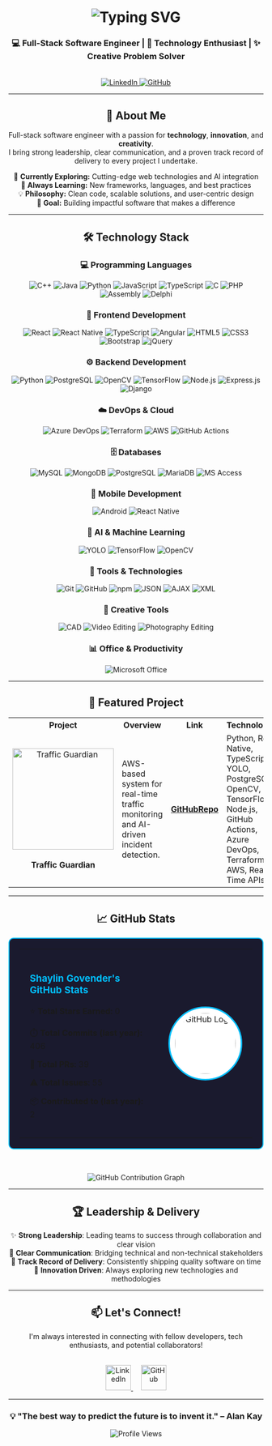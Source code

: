 <div align="center">

# <img src="https://readme-typing-svg.herokuapp.com?font=Fira+Code&size=30&duration=3000&pause=1000&color=00BFFF&center=true&vCenter=true&width=435&lines=Hi+there%2C+I'm+Shaylin+Govender+%F0%9F%91%8B" alt="Typing SVG" />

### 💻 Full-Stack Software Engineer | 🚀 Technology Enthusiast | ✨ Creative Problem Solver

<br>

<a href="http://www.linkedin.com/in/shaylin-govender-827347343">
  <img src="https://img.shields.io/badge/LINKEDIN-0077B5?style=for-the-badge&logo=linkedin&logoColor=white" alt="LinkedIn"/>
</a>
<a href="https://github.com/ShaylinGovender">
  <img src="https://img.shields.io/badge/GITHUB-181717?style=for-the-badge&logo=github&logoColor=white" alt="GitHub"/>
</a>

</div>

---

<div align="center">

## 🌟 About Me

</div>

<div align="center">

Full-stack software engineer with a passion for **technology**, **innovation**, and **creativity**.  
I bring strong leadership, clear communication, and a proven track record of delivery to every project I undertake.

🔭 **Currently Exploring:** Cutting-edge web technologies and AI integration  
🌱 **Always Learning:** New frameworks, languages, and best practices  
💡 **Philosophy:** Clean code, scalable solutions, and user-centric design  
🎯 **Goal:** Building impactful software that makes a difference

</div>

---

<div align="center">

## 🛠️ Technology Stack

### 💻 Programming Languages

![C++](https://img.shields.io/badge/C++-00599C?style=flat-square&logo=c%2B%2B&logoColor=white)
![Java](https://img.shields.io/badge/Java-ED8B00?style=flat-square&logo=openjdk&logoColor=white)
![Python](https://img.shields.io/badge/Python-3776AB?style=flat-square&logo=python&logoColor=white)
![JavaScript](https://img.shields.io/badge/JavaScript-F7DF1E?style=flat-square&logo=javascript&logoColor=black)
![TypeScript](https://img.shields.io/badge/TypeScript-007ACC?style=flat-square&logo=typescript&logoColor=white)
![C](https://img.shields.io/badge/C-A8B9CC?style=flat-square&logo=c&logoColor=black)
![PHP](https://img.shields.io/badge/PHP-777BB4?style=flat-square&logo=php&logoColor=white)
![Assembly](https://img.shields.io/badge/Assembly-654FF0?style=flat-square&logo=assembly&logoColor=white)
![Delphi](https://img.shields.io/badge/Delphi-EE1F35?style=flat-square&logo=delphi&logoColor=white)

### 🎨 Frontend Development

![React](https://img.shields.io/badge/React-20232A?style=flat-square&logo=react&logoColor=61DAFB)
![React Native](https://img.shields.io/badge/React_Native-20232A?style=flat-square&logo=react&logoColor=61DAFB)
![TypeScript](https://img.shields.io/badge/TypeScript-007ACC?style=flat-square&logo=typescript&logoColor=white)
![Angular](https://img.shields.io/badge/Angular-DD0031?style=flat-square&logo=angular&logoColor=white)
![HTML5](https://img.shields.io/badge/HTML5-E34F26?style=flat-square&logo=html5&logoColor=white)
![CSS3](https://img.shields.io/badge/CSS3-1572B6?style=flat-square&logo=css3&logoColor=white)
![Bootstrap](https://img.shields.io/badge/Bootstrap-563D7C?style=flat-square&logo=bootstrap&logoColor=white)
![jQuery](https://img.shields.io/badge/jQuery-0769AD?style=flat-square&logo=jquery&logoColor=white)

### ⚙️ Backend Development

![Python](https://img.shields.io/badge/Python-3776AB?style=flat-square&logo=python&logoColor=white)
![PostgreSQL](https://img.shields.io/badge/PostgreSQL-316192?style=flat-square&logo=postgresql&logoColor=white)
![OpenCV](https://img.shields.io/badge/OpenCV-5C3EE8?style=flat-square&logo=opencv&logoColor=white)
![TensorFlow](https://img.shields.io/badge/TensorFlow-FF6F00?style=flat-square&logo=tensorflow&logoColor=white)
![Node.js](https://img.shields.io/badge/Node.js-339933?style=flat-square&logo=node.js&logoColor=white)
![Express.js](https://img.shields.io/badge/Express.js-000000?style=flat-square&logo=express&logoColor=white)
![Django](https://img.shields.io/badge/Django-092E20?style=flat-square&logo=django&logoColor=white)

### ☁️ DevOps & Cloud

![Azure DevOps](https://img.shields.io/badge/Azure_DevOps-0078D7?style=flat-square&logo=azure-devops&logoColor=white)
![Terraform](https://img.shields.io/badge/Terraform-7B42BC?style=flat-square&logo=terraform&logoColor=white)
![AWS](https://img.shields.io/badge/AWS-232F3E?style=flat-square&logo=amazon-aws&logoColor=white)
![GitHub Actions](https://img.shields.io/badge/GitHub_Actions-2088FF?style=flat-square&logo=github-actions&logoColor=white)

### 🗄️ Databases

![MySQL](https://img.shields.io/badge/MySQL-4479A1?style=flat-square&logo=mysql&logoColor=white)
![MongoDB](https://img.shields.io/badge/MongoDB-47A248?style=flat-square&logo=mongodb&logoColor=white)
![PostgreSQL](https://img.shields.io/badge/PostgreSQL-316192?style=flat-square&logo=postgresql&logoColor=white)
![MariaDB](https://img.shields.io/badge/MariaDB-003545?style=flat-square&logo=mariadb&logoColor=white)
![MS Access](https://img.shields.io/badge/MS_Access-A4373A?style=flat-square&logo=microsoft-access&logoColor=white)

### 📱 Mobile Development

![Android](https://img.shields.io/badge/Android-3DDC84?style=flat-square&logo=android&logoColor=white)
![React Native](https://img.shields.io/badge/React_Native-20232A?style=flat-square&logo=react&logoColor=61DAFB)

### 🤖 AI & Machine Learning

![YOLO](https://img.shields.io/badge/YOLO-00FFFF?style=flat-square&logo=yolo&logoColor=black)
![TensorFlow](https://img.shields.io/badge/TensorFlow-FF6F00?style=flat-square&logo=tensorflow&logoColor=white)
![OpenCV](https://img.shields.io/badge/OpenCV-5C3EE8?style=flat-square&logo=opencv&logoColor=white)

### 🔧 Tools & Technologies

![Git](https://img.shields.io/badge/Git-F05032?style=flat-square&logo=git&logoColor=white)
![GitHub](https://img.shields.io/badge/GitHub-181717?style=flat-square&logo=github&logoColor=white)
![npm](https://img.shields.io/badge/npm-CB3837?style=flat-square&logo=npm&logoColor=white)
![JSON](https://img.shields.io/badge/JSON-000000?style=flat-square&logo=json&logoColor=white)
![AJAX](https://img.shields.io/badge/AJAX-0088CC?style=flat-square)
![XML](https://img.shields.io/badge/XML-FF6600?style=flat-square)

### 🎨 Creative Tools

![CAD](https://img.shields.io/badge/CAD-0696D7?style=flat-square)
![Video Editing](https://img.shields.io/badge/Video_Editing-FF0000?style=flat-square&logo=adobe&logoColor=white)
![Photography Editing](https://img.shields.io/badge/Photo_Editing-31A8FF?style=flat-square&logo=adobe-photoshop&logoColor=white)

### 📊 Office & Productivity

![Microsoft Office](https://img.shields.io/badge/MS_Office-D83B01?style=flat-square&logo=microsoft-office&logoColor=white)

</div>

---

<div align="center">

## 🌟 Featured Project

<table>
<tr>
<th>Project</th>
<th>Overview</th>
<th>Link</th>
<th>Technologies</th>
</tr>
<tr>
<td align="center">
<img src="https://raw.githubusercontent.com/COS301-SE-2025/Traffic-Guardian/refs/heads/main/Documentation/Images/TG%20logo.png" alt="Traffic Guardian" width="200"/>
<br><br><b>Traffic Guardian</b>
</td>
<td>
AWS-based system for real-time traffic monitoring and AI-driven incident detection.
</td>
<td align="center">
<a href="https://github.com/COS301-SE-2025/Traffic-Guardian">
<b>GitHubRepo</b>
</a>
</td>
<td>
Python, React Native, TypeScript, YOLO, PostgreSQL, OpenCV, TensorFlow, Node.js, GitHub Actions, Azure DevOps, Terraform, AWS, Real-Time APIs
</td>
</tr>
</table>

</div>

---

<div align="center">

## 📈 GitHub Stats

<table style="border: 2px solid #00BFFF; border-radius: 10px; background-color: #1a1a2e; padding: 20px;">
<tr>
<td style="padding: 20px;">

### <span style="color: #00BFFF;">Shaylin Govender's GitHub Stats</span>

⭐ **Total Stars Earned:** 0

⏱️ **Total Commits (last year):** 406

🔀 **Total PRs:** 39

⚠️ **Total Issues:** 55

📦 **Contributed to (last year):** 2

</td>
<td align="center" style="padding: 20px;">
<img src="https://github.githubassets.com/images/modules/logos_page/GitHub-Mark.png" alt="GitHub Logo" width="120" style="border-radius: 50%; border: 3px solid #00BFFF; padding: 10px; background-color: white;"/>
</td>
</tr>
</table>

<br>

![GitHub Contribution Graph](https://github-readme-activity-graph.vercel.app/graph?username=ShaylinGovender&theme=tokyo-night&hide_border=true&area=true)

</div>

---

<div align="center">

## 🏆 Leadership & Delivery

✨ **Strong Leadership**: Leading teams to success through collaboration and clear vision  
💬 **Clear Communication**: Bridging technical and non-technical stakeholders  
🎯 **Track Record of Delivery**: Consistently shipping quality software on time  
🚀 **Innovation Driven**: Always exploring new technologies and methodologies

</div>

---

<div align="center">

## 📫 Let's Connect!

I'm always interested in connecting with fellow developers, tech enthusiasts, and potential collaborators!

<br>

<a href="http://www.linkedin.com/in/shaylin-govender-827347343">
  <img src="https://img.shields.io/badge/LINKEDIN-0077B5?style=for-the-badge&logo=linkedin&logoColor=white&width=200" alt="LinkedIn" height="50"/>
</a>
&nbsp;&nbsp;&nbsp;
<a href="https://github.com/ShaylinGovender">
  <img src="https://img.shields.io/badge/GITHUB-181717?style=for-the-badge&logo=github&logoColor=white&width=200" alt="GitHub" height="50"/>
</a>

</div>

---

<div align="center">
  
### 💡 "The best way to predict the future is to invent it." – Alan Kay

![Profile Views](https://komarev.com/ghpvc/?username=ShaylinGovender&color=blueviolet&style=flat-square)

</div>
